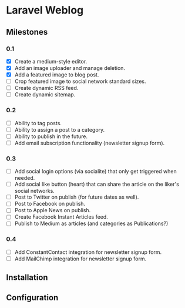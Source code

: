 # Laravel Weblog

## Milestones

### 0.1

-   [x] Create a medium-style editor.
-   [x] Add an image uploader and manage deletion.
-   [x] Add a featured image to blog post.
-   [ ] Crop featured image to social network standard sizes.
-   [ ] Create dynamic RSS feed.
-   [ ] Create dynamic sitemap.

### 0.2

-   [ ] Ability to tag posts.
-   [ ] Ability to assign a post to a category.
-   [ ] Ability to publish in the future.
-   [ ] Add email subscription functionality (newsletter signup form).

### 0.3

-   [ ] Add social login options (via socialite) that only get triggered when
    needed.
-   [ ] Add social like button (heart) that can share the article on the liker's
    social networks.
-   [ ] Post to Twitter on publish (for future dates as well).
-   [ ] Post to Facebook on publish.
-   [ ] Post to Apple News on publish.
-   [ ] Create Facebook Instant Articles feed.
-   [ ] Publish to Medium as articles (and categories as Publications?)

### 0.4

-   [ ] Add ConstantContact integration for newsletter signup form.
-   [ ] Add MailChimp integration for newsletter signup form.

## Installation

## Configuration
